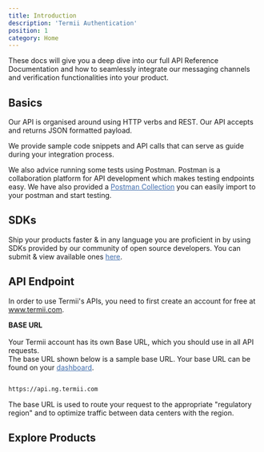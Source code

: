 ```yaml
---
title: Introduction
description: 'Termii Authentication'
position: 1
category: Home
---
```


These docs will give you a deep dive into our full API Reference Documentation and how to seamlessly integrate our messaging channels and verification functionalities into your product.

## Basics
Our API is organised around using HTTP verbs and REST. Our API  accepts and returns JSON formatted payload.

We provide sample code snippets and API calls that can serve as guide during your integration process.

We also advice running some tests using Postman. Postman is a collaboration platform for API development which makes testing endpoints easy. We have also provided a <a style="cursor:pointer; text-decoration:underline; color:#406DAD" href="https://termii.s3.us-west-1.amazonaws.com/upload/files/75963Z65FmbjqAohATnC.json" download="termii_postman_collection.json">Postman Collection</a> you can easily import to your postman and start testing.

## SDKs
Ship your products faster & in any language you are proficient in by using SDKs provided by our community of open source developers. You can submit & view available ones <a style="cursor:pointer; text-decoration:underline; color:#406DAD"  href="https://developers.termii.com/community-sdks">here</a>.

## API Endpoint

In order to use Termii's APIs, you need to first create an account for free at <a class="link">www.termii.com</a>. 

<b>BASE URL</b>
<br>
<br>
Your Termii account has its own Base URL, which you should use in all API requests.  
The base URL shown below is a sample base URL. Your base URL can be found on your <a style="cursor:pointer; text-decoration:underline; color:#406DAD"  href="https://accounts.termii.com/#/" target ="_blank">dashboard<a/>.
 <code-block active>

  ```bash

 https://api.ng.termii.com
  ```
The base URL is used to route your request to the appropriate "regulatory region" and to optimize traffic between data centers with the region.
  </code-block>


  
## Explore Products

<quickNavigation-card></quick-navigation-card>
